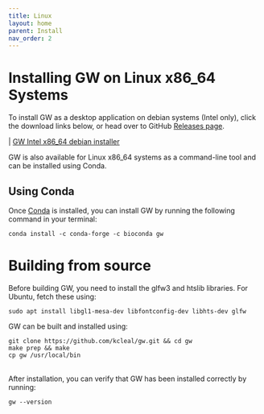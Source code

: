 ```yaml
---
title: Linux
layout: home
parent: Install
nav_order: 2
---
```


# Installing GW on Linux x86_64 Systems

To install GW as a desktop application on debian systems (Intel only),
click the download links below, or head over to GitHub [Releases page](https://github.com/kcleal/gw/releases).

|  [GW Intel x86_64 debian installer](https://github.com/kcleal/gw/releases/latest/download/gw_*_amd64.deb)


GW is also available for Linux x86_64 systems as a command-line tool and can be installed using Conda.

## Using Conda

Once [Conda](https://docs.conda.io/projects/miniconda/en/latest/miniconda-other-installer-links.html) is installed, 
you can install GW by running the following command in your terminal:

```shell
conda install -c conda-forge -c bioconda gw
```


# Building from source

Before building GW, you need to install the glfw3 and htslib libraries.
For Ubuntu, fetch these using:

```shell
sudo apt install libgl1-mesa-dev libfontconfig-dev libhts-dev glfw
```

GW can be built and installed using:
```shell
git clone https://github.com/kcleal/gw.git && cd gw
make prep && make
cp gw /usr/local/bin
```

<br>
After installation, you can verify that GW has been installed correctly by running:

```shell
gw --version
```